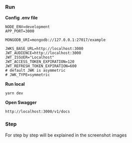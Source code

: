 ### Run

**Config .env file**

```
NODE_ENV=development
APP_PORT=3000

MONGODB_URI=mongodb://127.0.0.1:27017/example

JWKS_BASE_URL=http://localhost:3000
JWT_AUDIENCE=http://localhost:3000
JWT_ISSUER="Localhost"
JWT_ACCESS_TOKEN_EXPIRATION=120
JWT_REFRESH_TOKEN_EXPIRATION=600
# default JWK is asymmetric
# JWK_TYPE=symmetric
```

**Run local**

```
yarn dev
```

**Open Swagger**

```
http://localhost:3000/v1/docs
```

### Step

For step by step will be explained in the screenshot images
